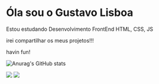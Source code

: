 # Óla sou o Gustavo Lisboa 
Estou estudando  Desenvolvimento FrontEnd 
HTML, CSS, JS 

irei compartilhar os meus projetos!!!

havin fun!



![Anurag's GitHub stats](https://github-readme-stats.vercel.app/api?username=gustavolisboa10&theme=merko&show_icons=true)

 <link rel="stylesheet" href="https://cdn.jsdelivr.net/gh/devicons/devicon@v2.15.1/devicon.min.css"> 
  <img src="https://cdn.jsdelivr.net/gh/devicons/devicon/icons/javascript/javascript-original.svg" />
   <img src="https://cdn.jsdelivr.net/gh/devicons/devicon/icons/javascript/javascript-plain.svg" />


